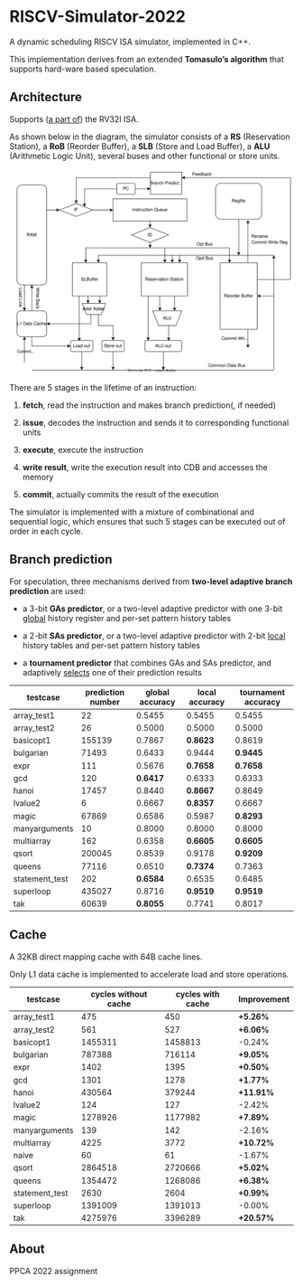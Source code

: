 # RISCV-Simulator-2022

A dynamic scheduling RISCV ISA simulator, implemented in C++.  

This implementation derives from an extended **Tomasulo’s algorithm** that supports hard-ware based speculation.

## Architecture

Supports ([a part of](https://github.com/Yang-Chincheng/RISCV-Simulator-2022/tree/pipeline)) the RV32I ISA.

As shown below in the diagram, the simulator consists of a **RS** (Reservation Station), a **RoB** (Reorder Buffer), a **SLB** (Store and Load Buffer), a **ALU** (Arithmetic Logic Unit), several buses and other functional or store units.

![](./doc/structure.svg)

There are 5 stages in the lifetime of an instruction:

1. **fetch**, read the instruction and makes branch prediction(, if needed)

2. **issue**, decodes the instruction and sends it to corresponding functional units

3. **execute**, execute the instruction

4. **write result**, write the execution result into CDB and accesses the memory

5. **commit**, actually commits the result of the execution 

The simulator is implemented with a mixture of combinational and sequential logic, which ensures that such 5 stages can be executed out of order in each cycle.

## Branch prediction

For speculation, three mechanisms derived from **two-level adaptive branch prediction** are used:

+ a 3-bit **GAs predictor**, or a two-level adaptive predictor with one 3-bit <u>global</u> history register and per-set pattern history tables

+ a 2-bit **SAs predictor**, or a two-level adaptive predictor with 2-bit <u>local</u> history tables and per-set pattern history tables

+ a **tournament predictor** that combines GAs and SAs predictor, and adaptively <u>selects</u> one of their prediction results

| testcase       | prediction number | global accuracy | local accuracy | tournament accuracy |
| -------------- | ----------------- | --------------- | -------------- | ------------------- |
| array_test1    | 22                | 0.5455          | 0.5455         | 0.5455              |
| array_test2    | 26                | 0.5000          | 0.5000         | 0.5000              |
| basicopt1      | 155139            | 0.7867          | **0.8623**     | 0.8619              |
| bulgarian      | 71493             | 0.6433          | 0.9444         | **0.9445**          |
| expr           | 111               | 0.5676          | **0.7658**     | **0.7658**          |
| gcd            | 120               | **0.6417**      | 0.6333         | 0.6333              |
| hanoi          | 17457             | 0.8440          | **0.8667**     | 0.8649              |
| lvalue2        | 6                 | 0.6667          | **0.8357**     | 0.6667              |
| magic          | 67869             | 0.6586          | 0.5987         | **0.8293**          |
| manyarguments  | 10                | 0.8000          | 0.8000         | 0.8000              |
| multiarray     | 162               | 0.6358          | **0.6605**     | **0.6605**          |
| qsort          | 200045            | 0.8539          | 0.9178         | **0.9209**          |
| queens         | 77116             | 0.6510          | **0.7374**     | 0.7363              |
| statement_test | 202               | **0.6584**      | 0.6535         | 0.6485              |
| superloop      | 435027            | 0.8716          | **0.9519**     | **0.9519**          |
| tak            | 60639             | **0.8055**      | 0.7741         | 0.8017              |

## Cache

A 32KB direct mapping cache with 64B cache lines. 

Only L1 data cache is implemented to accelerate load and store operations.

| testcase       | cycles without cache | cycles with cache | Improvement |
| -------------- | -------------------- | ----------------- | ----------- |
| array_test1    | 475                  | 450               | **+5.26%**  |
| array_test2    | 561                  | 527               | **+6.06%**  |
| basicopt1      | 1455311              | 1458813           | -0.24%      |
| bulgarian      | 787388               | 716114            | **+9.05%**  |
| expr           | 1402                 | 1395              | **+0.50%**  |
| gcd            | 1301                 | 1278              | **+1.77%**  |
| hanoi          | 430564               | 379244            | **+11.91%** |
| lvalue2        | 124                  | 127               | -2.42%      |
| magic          | 1278926              | 1177982           | **+7.89%**  |
| manyarguments  | 139                  | 142               | -2.16%      |
| multiarray     | 4225                 | 3772              | **+10.72%** |
| naive          | 60                   | 61                | -1.67%      |
| qsort          | 2864518              | 2720666           | **+5.02%**  |
| queens         | 1354472              | 1268086           | **+6.38%**  |
| statement_test | 2630                 | 2604              | **+0.99%**  |
| superloop      | 1391009              | 1391013           | -0.00%      |
| tak            | 4275976              | 3396289           | **+20.57%** |

## About

PPCA 2022 assignment
